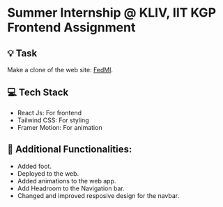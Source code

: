 # Summer Internship @ KLIV, IIT KGP Frontend Assignment

## 💡 Task

Make a clone of the web site: [FedMl](https://fedml.ai/).

## 💻 Tech Stack

- React Js: For frontend
- Tailwind CSS: For styling
- Framer Motion: For animation

## 📖 Additional Functionalities:

- Added foot.
- Deployed to the web.
- Added animations to the web app.
- Add Headroom to the Navigation bar.
- Changed and improved resposive design for the navbar.